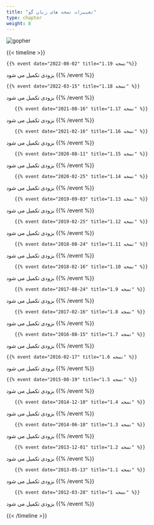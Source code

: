 ```yaml
---
title: "تغییرات نسخه های زبان گو"
type: chapter
weight: 8
---
```


 ![gopher](../../assets/img/content/changes/logo.png)
 

{{< timeline >}}

    {{% event date="2022-08-02" title="نسخه 1.19"%}}
بزودی تکمیل می شود 
    {{% /event %}}

    {{% event date="2022-03-15" title="نسخه 1.18" %}}
بزودی تکمیل می شود
    {{% /event %}}

       {{% event date="2021-08-16" title="نسخه 1.17" %}}
بزودی تکمیل می شود
    {{% /event %}}

       {{% event date="2021-02-16" title="نسخه 1.16" %}}
بزودی تکمیل می شود
    {{% /event %}}

       {{% event date="2020-08-11" title="نسخه 1.15" %}}
بزودی تکمیل می شود
    {{% /event %}}

       {{% event date="2020-02-25" title="نسخه 1.14" %}}
بزودی تکمیل می شود
    {{% /event %}}

       {{% event date="2019-09-03" title="نسخه 1.13" %}}
بزودی تکمیل می شود
    {{% /event %}}

       {{% event date="2019-02-25" title="نسخه 1.12" %}}
بزودی تکمیل می شود
    {{% /event %}}

       {{% event date="2018-08-24" title="نسخه 1.11" %}}
بزودی تکمیل می شود
    {{% /event %}}

       {{% event date="2018-02-16" title="نسخه 1.10" %}}
بزودی تکمیل می شود
    {{% /event %}}

       {{% event date="2017-08-24" title="نسخه 1.9" %}}
بزودی تکمیل می شود
    {{% /event %}}

       {{% event date="2017-02-16" title="نسخه 1.8" %}}
بزودی تکمیل می شود
    {{% /event %}}

       {{% event date="2016-08-15" title="نسخه 1.7" %}}
بزودی تکمیل می شود
    {{% /event %}}


    {{% event date="2016-02-17" title="نسخه 1.6" %}}
بزودی تکمیل می شود
    {{% /event %}}


    {{% event date="2015-08-19" title="نسخه 1.5" %}}
بزودی تکمیل می شود
    {{% /event %}}

       {{% event date="2014-12-10" title="نسخه 1.4" %}}
بزودی تکمیل می شود
    {{% /event %}}

       {{% event date="2014-06-18" title="نسخه 1.3" %}}
بزودی تکمیل می شود
    {{% /event %}}

       {{% event date="2013-12-01" title="نسخه 1.2" %}}
بزودی تکمیل می شود
    {{% /event %}}

       {{% event date="2013-05-13" title="نسخه 1.1" %}}
بزودی تکمیل می شود
    {{% /event %}}

       {{% event date="2012-03-28" title="نسخه 1" %}}
بزودی تکمیل می شود
    {{% /event %}}

{{< /timeline >}}

